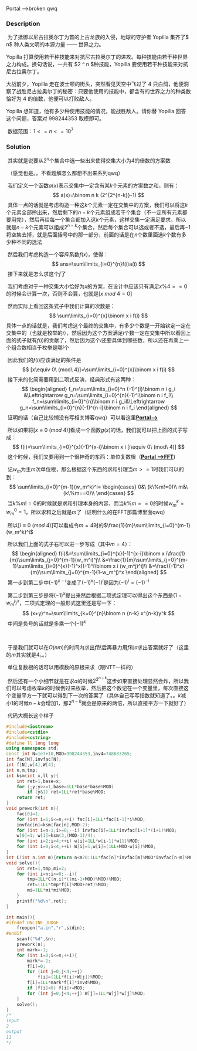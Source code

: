Portal -->broken qwq

### Description

​	为了抵御以尼古拉奥尔丁为首的上古龙族的入侵，地球的守护者 Yopilla 集齐了$ n$ 种人类文明的本源力量 —— 世界之力。

Yopilla 打算使用若干种技能来对抗尼古拉奥尔丁的进攻。每种技能由若干种世界之力构成。换句话说，一共有 $2 ^ n $种技能，Yopilla 要使用若干种技能来对抗尼古拉奥尔丁。

大战前夕，Yopilla 走在波士顿的街头，突然看见天空中飞过了 $4$ 只白鸽，他便洞察了战胜尼古拉奥尔丁的秘密：只要他使用的技能中，都含有的世界之力的种类数恰好为 $4$ 的倍数，他便可以打败敌人。

Yopilla 想知道，他有多少种使用技能的情况，能战胜敌人。请你替 Yopilla 回答这个问题，答案对 $998244353$ 取模即可。

​	数据范围：$1<=n<=10^7$

### Solution

​	其实就是说要从$2^n$个集合中选一些出来使得交集大小为$4$的倍数的方案数

​	（感觉也是。。不看题解怎么都想不出来系列qwq）

​	我们定义一个函数$a(x)$表示交集中一定含有某$k$个元素的方案数之和，则有：
$$
a(x)=\binom n k (2^{2^{n-k}}-1)
$$
​	具体一点的话就是考虑构造一种这$k$个元素一定在交集中的方案，我们可以将这$k$个元素全部拎出来，然后剩下的$n-k$个元素组成若干个集合（不一定所有元素都要用完），然后再给每一个集合都加入这$k$个元素，这样交集一定满足要求，所以就是$n-k$个元素可以组成$2^{n-k}$个集合，然后每个集合可以选或者不选，最后再$-1$将空集去掉，就是后面括号中的那一部分，前面的话是在$n$个数里面选$k$个数有多少种不同的选法

​	然后我们考虑构造一个容斥系数$f(x)$，使得：
$$
ans=\sum\limits_{i=0}^{n}f(i)a(i)
$$
​	接下来就是怎么求这个$f$了

​	我们考虑对于一种交集大小恰好为$x$的方案，在设计中应该只有满足$x\% 4==0$的时候会计算一次，否则不会算，也就是$[x\ mod\ 4=0]$

​	然而实际上看回这条式子中我们计算的次数是：
$$
\sum\limits_{i=0}^{x}\binom x i f(i)
$$
​	具体一点的话就是，我们考虑这个最终的交集中，有多少个数是一开始钦定一定在交集中的（也就是枚举的$i$），然后因为这个方案满足$i$个数一定在交集中所以看回上面的式子就有$f(i)$的贡献了，然后因为这个$i$还要具体到哪些数，所以还在再乘上一个组合数相当于枚举是哪$i$个

​	因此我们的$f(i)$应该满足的条件是
$$
[x\equiv 0\ (mod\ 4)]=\sum\limits_{i=0}^{x}\binom x i f(i)
$$
​	接下来的化简需要用到二项式反演，经典形式有这两种：
$$
\begin{aligned}
f_n=\sum\limits_{i=0}^n (-1)^{i}\binom n i g_i &\Leftrightarrow g_n=\sum\limits_{i=0}^{n}(-1)^i\binom n i f_i\\
f_n=\sum\limits_{i=0}^{n}\binom n i g_i&\Leftrightarrow g_n=\sum\limits_{i=0}^{n}(-1)^{n-i}\binom n i f_i
\end{aligned}
$$
​	证明的话（自己比较懒没有写相关博客qwq）可以看这里[**Portal-->**](http://blog.miskcoo.com/2015/12/inversion-magic-binomial-inversion)

​	所以如果将$[x\equiv 0\ (mod\ 4)]$看成一个函数$g(x)$的话，我们就可以把上面的式子写成：
$$
f(i)=\sum\limits_{i=0}^{x}(-1)^{x-i}\binom x i [i\equiv 0\ (mod\ 4)]
$$
​	这个时候，我们又要用到一个很神奇的东西：单位复数根（[**Portal -->FFT**](http://www.cnblogs.com/yoyoball/p/7645263.html))

​	记$w_m$为主$m$次单位根，那么根据这个东西的求和引理当$m>=1$时我们可以的到：
$$
\sum\limits_{i=0}^{m-1}(w_m^k)^i=
\begin{cases}
0&\ (k\%m!=0)\\
m&\ (k\%m==0)\\
\end{cases}
$$
​	当$k\%m!=0$的时候就是求和引理本身的内容，而当$k\%m==0$的时候$w_m^k=w_m^0=1$，所以求和之后就是$m$了（证明什么的在FFT那篇博里面qwq）

​	所以$[i\equiv 0\ (mod\ 4)]$可以看成令$m=4$时的$\frac{1}{m}\sum\limits_{i=0}^{m-1}(w_m^k)^i$

​	所以我们上面的式子右可以进一步写成（其中$m=4$）：
$$
\begin{aligned}
f(i)&=\sum\limits_{i=0}^{x}(-1)^{x-i}\binom x i\frac{1}{m}\sum\limits_{j=0}^{m-1}(w_m^i)^j\\
&=\frac{1}{m}\sum\limits_{j=0}^{m-1}\sum\limits_{i=0}^{x}(-1)^x[(-1)^i\binom x i (w_m^j)^i]\\
&=\frac{(-1)^x}{m}\sum\limits_{j=0}^{m-1}(1-w_m^j)^x
\end{aligned}
$$
​	第一步到第二步中$(-1)^{x-i}$变成了$(-1)^x(-1)^i$是因为$(-1)^i=(-1)^{-i}$

​	第二步到第三步是将$(-1)^x$提出来然后根据二项式定理可以得出这个东西是$(1-w_m^j)^x$，二项式定理的一般形式这里还是写一下：
$$
(x+y)^n=\sum\limits_{k=0}^{n}\binom n {n-k} x^{n-k}y^k
$$
​	中间是负号的话就是多乘一个$(-1)^k$

​	

​	于是我们就可以在$O(nm)$的时间内求出$f$然后再暴力用$f$和$a$求出答案就好了（这里的$m$其实就是$4$。。）

​	单位复数根的话可以用模数的原根来求（跟NTT一样的）

​	然后还有一个小细节就是在求$a$的时候$2^{2^{n-k}}$这步如果直接处理显然会炸，所以我们可以考虑枚举$k$的时候倒过来枚举，然后把这个数记在一个变量里，每次直接这个变量平方一下就可以得到下一次的答案了（具体自己写写指数就知道了。。$k$减小$1$的时候$n-k$会增加$1$，那$2^{n-k}$就会是原来的两倍，所以直接平方一下就好了）



​	代码大概长这个样子

```C++
#include<iostream>
#include<cstdio>
#include<cstring>
#define ll long long
using namespace std;
const int N=1e7+10,MOD=998244353,inv4=748683265;
int fac[N],invfac[N];
int f[N],w[4],W[4];
int n,m,tmp;
int ksm(int x,ll y){
	int ret=1,base=x;
	for (;y;y>>=1,base=1LL*base*base%MOD)
		if (y&1) ret=1LL*ret*base%MOD;
	return ret;
}
void prework(int n){
	fac[0]=1;
	for (int i=1;i<=n;++i) fac[i]=1LL*fac[i-1]*i%MOD;
	invfac[n]=ksm(fac[n],MOD-2);
	for (int i=n-1;i>=0;--i) invfac[i]=1LL*invfac[i+1]*(i+1)%MOD;
	w[0]=1; w[1]=ksm(3,(MOD-1)/4);
	for (int i=2;i<4;++i) w[i]=1LL*w[i-1]*w[1]%MOD;
	for (int i=0;i<4;++i) W[i]=1,w[i]=(1LL+MOD-w[i])%MOD;
}
int C(int n,int m){return n<m?0:1LL*fac[n]*invfac[m]%MOD*invfac[n-m]%MOD;}
void solve(){
	int ret=1,tmp,mi=2;
	for (int i=n;i>=0;--i){
		tmp=1LL*C(n,i)*((mi-1+MOD)%MOD)%MOD;
		ret=(1LL*tmp*f[i]%MOD+ret)%MOD;
		mi=1LL*mi*mi%MOD;
	}
	printf("%d\n",ret);
}

int main(){
#ifndef ONLINE_JUDGE
	freopen("a.in","r",stdin);
#endif
	scanf("%d",&n);
	prework(n);
	int mark=-1;
	for (int i=0;i<=n;++i){
		mark*=-1;
		f[i]=0;
		for (int j=0;j<4;++j)
			f[i]=(1LL*f[i]+W[j])%MOD;
		f[i]=1LL*mark*f[i]*inv4%MOD;
		if (f[i]<0) f[i]+=MOD;
		for (int j=0;j<4;++j) W[j]=1LL*W[j]*w[j]%MOD;
	}
	solve();
}
/*
input
2
output
11
*/
```

​		